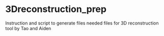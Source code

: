 # 3Dreconstruction_prep
Instruction and script to generate files needed files for 3D reconstruction tool by Tao and Aiden 
